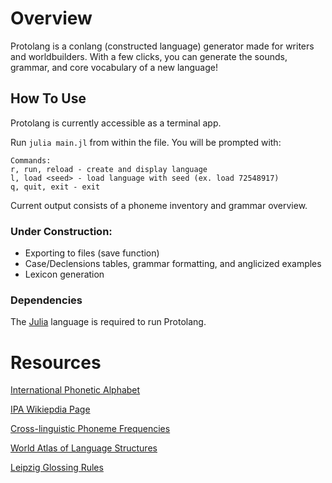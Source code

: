 # Overview

Protolang is a conlang (constructed language) generator made for writers and worldbuilders. With a few clicks, you can generate the sounds, grammar, and core vocabulary of a new language! 

## How To Use

Protolang is currently accessible as a terminal app. 

Run `julia main.jl` from within the file. You will be prompted with:
```
Commands:
r, run, reload - create and display language
l, load <seed> - load language with seed (ex. load 72548917)
q, quit, exit - exit
```

Current output consists of a phoneme inventory and grammar overview. 

### Under Construction:

- Exporting to files (save function)
- Case/Declensions tables, grammar formatting, and anglicized examples
- Lexicon generation

### Dependencies

 The [Julia](https://julialang.org/) language is required to run Protolang.

# Resources
[International Phonetic Alphabet](https://www.internationalphoneticassociation.org/sites/default/files/IPA_Kiel_2015.pdf)

[IPA Wikiepdia Page](https://en.wikipedia.org/wiki/International_Phonetic_Alphabet)

[Cross-linguistic Phoneme Frequencies](https://phoible.org/parameters)

[World Atlas of Language Structures](https://wals.info)

[Leipzig Glossing Rules](https://www.eva.mpg.de/lingua/resources/glossing-rules.php)


